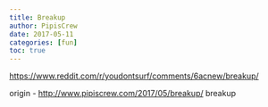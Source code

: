 ```yaml
---
title: Breakup
author: PipisCrew
date: 2017-05-11
categories: [fun]
toc: true
---
```


https://www.reddit.com/r/youdontsurf/comments/6acnew/breakup/

origin - http://www.pipiscrew.com/2017/05/breakup/ breakup